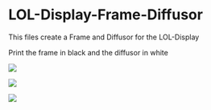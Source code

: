 LOL-Display-Frame-Diffusor
==========================

This files create a Frame and Diffusor for the LOL-Display

Print the frame in black and the diffusor in white


<a target="_blank"><img src="http://img5.fotos-hochladen.net/uploads/img2014122803hzc8a0vb6j.jpg" border="0"></a>

<a target="_blank"><img src="http://img5.fotos-hochladen.net/uploads/img2014122816vk1iqt70u9.jpg" border="0"></a>

<a target="_blank"><img src="http://img5.fotos-hochladen.net/uploads/mtp8260a000ev6qybw1at.jpg" border="0"></a>

